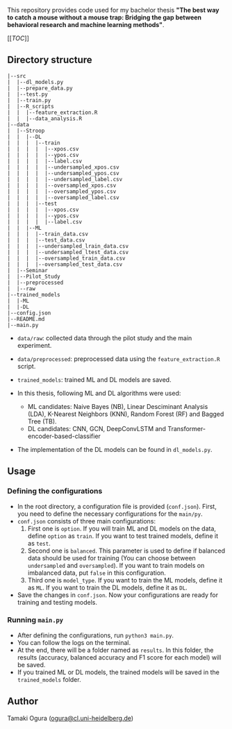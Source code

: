 This repository provides code used for my bachelor thesis __"The best way to catch a mouse without a mouse trap: Bridging the gap between behavioral research and machine learning methods"__. 

[[_TOC_]]

## Directory structure

```
|--src
|  |--dl_models.py
|  |--prepare_data.py
|  |--test.py
|  |--train.py
|  |--R_scripts
|  |  |--feature_extraction.R
|  |  |--data_analysis.R
|--data
|  |--Stroop
|  |  |--DL
|  |  |  |--train
|  |  |  |  |--xpos.csv
|  |  |  |  |--ypos.csv
|  |  |  |  |--label.csv
|  |  |  |  |--undersampled_xpos.csv
|  |  |  |  |--undersampled_ypos.csv
|  |  |  |  |--undersampled_label.csv
|  |  |  |  |--oversampled_xpos.csv
|  |  |  |  |--oversampled_ypos.csv
|  |  |  |  |--oversampled_label.csv
|  |  |  |--test
|  |  |  |  |--xpos.csv
|  |  |  |  |--ypos.csv
|  |  |  |  |--label.csv
|  |  |--ML
|  |  |  |--train_data.csv
|  |  |  |--test_data.csv
|  |  |  |--undersampled_lrain_data.csv
|  |  |  |--undersampled_ltest_data.csv
|  |  |  |--oversampled_train_data.csv
|  |  |  |--oversampled_test_data.csv
|  |--Seminar
|  |--Pilot_Study
|  |--preprocessed
|  |--raw
|--trained_models
|  |-ML
|  |-DL
|--config.json
|--README.md
|--main.py
```

* `data/raw`: collected data through the pilot study and the main experiment.
* `data/preprocessed`: preprocessed data using the `feature_extraction.R` script.
* `trained_models`: trained ML and DL models are saved.

* In this thesis, following ML and DL algorithms were used:
    - ML candidates: Naive Bayes (NB), Linear Desciminant Analysis (LDA), K-Nearest Neighbors (KNN), Random Forest (RF) and Bagged Tree (TB).
    - DL candidates: CNN, GCN, DeepConvLSTM and Transformer-encoder-based-classifier 
* The implementation of the DL models can be found in `dl_models.py`.

## Usage

### Defining the configurations

* In the root directory, a configuration file is provided (`conf.json`). First, you need to define the necessary configurations for the `main/py`.
* `conf.json` consists of three main configurations:
    1. First one is `option`. If you will train ML and DL models on the data, define `option` as `train`. If you want to test trained models, define it as `test`.
    2. Second one is `balanced`. This parameter is used to define if balanced data should be used for training (You can choose between `undersampled` and `oversampled`). If you want to train models on imbalanced data, put `false` in this configuration.
    3. Third one is `model_type`. If you want to train the ML models, define it as `ML`. If you want to train the DL models, define it as `DL`. 
* Save the changes in `conf.json`. Now your configurations are ready for training and testing models.

### Running `main.py`

* After defining the configurations, run `python3 main.py`.
* You can follow the logs on the terminal.
* At the end, there will be a folder named as `results`. In this folder, the results (accuracy, balanced accuracy and F1 score for each model) will be saved. 
* If you trained ML or DL models, the trained models will be saved in the `trained_models` folder.

## Author

Tamaki Ogura (ogura@cl.uni-heidelberg.de)